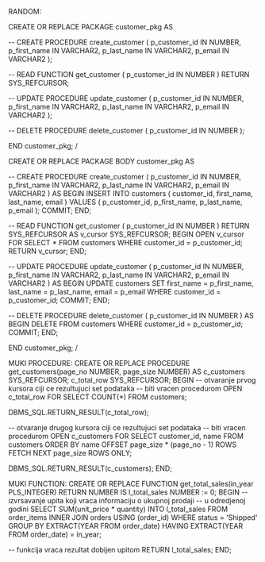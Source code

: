 RANDOM:

CREATE OR REPLACE PACKAGE customer_pkg AS

  -- CREATE
  PROCEDURE create_customer (
    p_customer_id IN NUMBER,
    p_first_name IN VARCHAR2,
    p_last_name IN VARCHAR2,
    p_email IN VARCHAR2
  );
  
  -- READ
  FUNCTION get_customer (
    p_customer_id IN NUMBER
  ) RETURN SYS_REFCURSOR;
  
  -- UPDATE
  PROCEDURE update_customer (
    p_customer_id IN NUMBER,
    p_first_name IN VARCHAR2,
    p_last_name IN VARCHAR2,
    p_email IN VARCHAR2
  );
  
  -- DELETE
  PROCEDURE delete_customer (
    p_customer_id IN NUMBER
  );
  
END customer_pkg;
/

CREATE OR REPLACE PACKAGE BODY customer_pkg AS

  -- CREATE
  PROCEDURE create_customer (
    p_customer_id IN NUMBER,
    p_first_name IN VARCHAR2,
    p_last_name IN VARCHAR2,
    p_email IN VARCHAR2
  ) AS
  BEGIN
    INSERT INTO customers (
      customer_id,
      first_name,
      last_name,
      email
    ) VALUES (
      p_customer_id,
      p_first_name,
      p_last_name,
      p_email
    );
    COMMIT;
  END;
  
  -- READ
  FUNCTION get_customer (
    p_customer_id IN NUMBER
  ) RETURN SYS_REFCURSOR AS
    v_cursor SYS_REFCURSOR;
  BEGIN
    OPEN v_cursor FOR
      SELECT *
      FROM customers
      WHERE customer_id = p_customer_id;
    RETURN v_cursor;
  END;
  
  -- UPDATE
  PROCEDURE update_customer (
    p_customer_id IN NUMBER,
    p_first_name IN VARCHAR2,
    p_last_name IN VARCHAR2,
    p_email IN VARCHAR2
  ) AS
  BEGIN
    UPDATE customers
    SET first_name = p_first_name,
        last_name = p_last_name,
        email = p_email
    WHERE customer_id = p_customer_id;
    COMMIT;
  END;
  
  -- DELETE
  PROCEDURE delete_customer (
    p_customer_id IN NUMBER
  ) AS
  BEGIN
    DELETE FROM customers
    WHERE customer_id = p_customer_id;
    COMMIT;
  END;
  
END customer_pkg;
/

MUKI PROCEDURE:
CREATE OR REPLACE PROCEDURE get_customers(page_no NUMBER,
page_size NUMBER)
AS
c_customers SYS_REFCURSOR;
c_total_row SYS_REFCURSOR;
BEGIN
-- otvaranje prvog kursora ciji ce rezultujuci set podataka
-- biti vracen procedurom
OPEN c_total_row FOR
SELECT COUNT(*)
FROM customers;

DBMS_SQL.RETURN_RESULT(c_total_row);

-- otvaranje drugog kursora ciji ce rezultujuci set podataka
-- biti vracen procedurom
OPEN c_customers FOR
SELECT customer_id, name
FROM customers
ORDER BY name
OFFSET page_size * (page_no - 1) ROWS
FETCH NEXT page_size ROWS ONLY;

DBMS_SQL.RETURN_RESULT(c_customers);
END;

MUKI FUNCTION:
CREATE OR REPLACE FUNCTION get_total_sales(in_year PLS_INTEGER)
RETURN NUMBER
IS
l_total_sales NUMBER := 0;
BEGIN
-- izvrsavanje upita koji vraca informaciju o ukupnoj prodaji
-- u odredjenoj godini
SELECT SUM(unit_price * quantity)
INTO l_total_sales
FROM order_items
INNER JOIN orders USING (order_id)
WHERE status = 'Shipped'
GROUP BY EXTRACT(YEAR FROM order_date)
HAVING EXTRACT(YEAR FROM order_date) = in_year;

-- funkcija vraca rezultat dobijen upitom
RETURN l_total_sales;
END;

